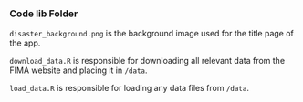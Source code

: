 ### Code lib Folder

`disaster_background.png` is the background image used for the title page of the app.

`download_data.R` is responsible for downloading all relevant data from the FIMA website and placing it in `/data`.

`load_data.R` is responsible for loading any data files from `/data`.



